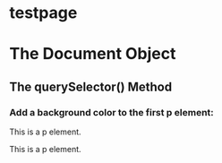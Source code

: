 # testpage

<html>

<body>
<h1>The Document Object</h1>
<h2>The querySelector() Method</h2>

<h3>Add a background color to the first p element:</h3>
<p>This is a p element.</p>
<p>This is a p element.</p>

<script>
document.querySelector("p").style.backgroundColor = "red";

       <iframe     id='frmWebChat'     class='botFrame'     frameborder='0'     src='https://citroenchatbot.azurewebsites.net'   ></iframe>
  
</script>

</body>
</html>



